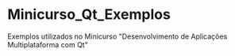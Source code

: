 Minicurso_Qt_Exemplos
=====================

Exemplos utilizados no Minicurso "Desenvolvimento de Aplicações Multiplataforma com Qt"
